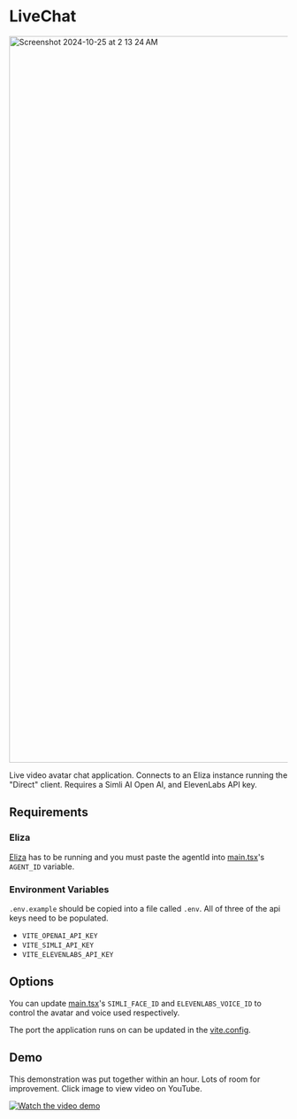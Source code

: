 # LiveChat

<img width="1312" alt="Screenshot 2024-10-25 at 2 13 24 AM" src="https://github.com/user-attachments/assets/308da890-a7b7-4b5f-8bb8-b295d26a6ec5">

Live video avatar chat application. Connects to an Eliza instance running the "Direct" client. Requires a Simli AI Open AI, and ElevenLabs API key.

## Requirements

### Eliza

[Eliza](https://github.com/ai16z/eliza) has to be running and you must paste the agentId into [main.tsx](/src/main.tsx)'s `AGENT_ID` variable.

### Environment Variables

`.env.example` should be copied into a file called `.env`. All of three of the api keys need to be populated.

- `VITE_OPENAI_API_KEY`
- `VITE_SIMLI_API_KEY`
- `VITE_ELEVENLABS_API_KEY`

## Options

You can update [main.tsx](/src/main.tsx)'s `SIMLI_FACE_ID` and `ELEVENLABS_VOICE_ID` to control the avatar and voice used respectively.

The port the application runs on can be updated in the [vite.config](/vite.config.ts).

## Demo

This demonstration was put together within an hour. Lots of room for improvement. Click image to view video on YouTube.

[![Watch the video demo](https://img.youtube.com/vi/TUoy8fXqdGE/0.jpg)](https://www.youtube.com/watch?v=TUoy8fXqdGE)
